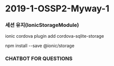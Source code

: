 ﻿2019-1-OSSP2-Myway-1
====================
### 세션 유지(IonicStorageModule)

ionic cordova plugin add cordova-sqlite-storage

npm install --save @ionic/storage

### CHATBOT FOR QUESTIONS

